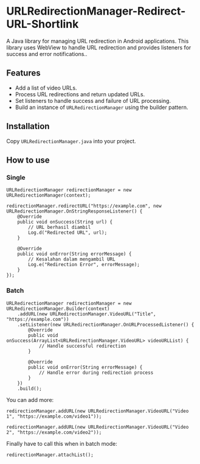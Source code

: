 # URLRedirectionManager-Redirect-URL-Shortlink
A Java library for managing URL redirection in Android applications. This library uses WebView to handle URL redirection and provides listeners for success and error notifications..
## Features
- Add a list of video URLs.
- Process URL redirections and return updated URLs.
- Set listeners to handle success and failure of URL processing.
- Build an instance of `URLRedirectionManager` using the builder pattern.
## Installation
Copy `URLRedirectionManager.java` into your project.
## How to use 
### Single

```
URLRedirectionManager redirectionManager = new URLRedirectionManager(context);

redirectionManager.redirectURL("https://example.com", new URLRedirectionManager.OnStringResponseListener() {
    @Override
    public void onSuccess(String url) {
        // URL berhasil diambil
        Log.d("Redirected URL", url);
    }

    @Override
    public void onError(String errorMessage) {
        // Kesalahan dalam mengambil URL
        Log.e("Redirection Error", errorMessage);
    }
});
```
### Batch
```
URLRedirectionManager redirectionManager = new URLRedirectionManager.Builder(context)
    .addURL(new URLRedirectionManager.VideoURL("Title", "https://example.com"))
    .setListener(new URLRedirectionManager.OnURLProcessedListener() {
        @Override
        public void onSuccess(ArrayList<URLRedirectionManager.VideoURL> videoURLList) {
            // Handle successful redirection
        }

        @Override
        public void onError(String errorMessage) {
            // Handle error during redirection process
        }
    })
    .build();
```
You can add more:
```
redirectionManager.addURL(new URLRedirectionManager.VideoURL("Video 1", "https://example.com/video1"));

redirectionManager.addURL(new URLRedirectionManager.VideoURL("Video 2", "https://example.com/video2"));
```
Finally have to call this when in batch mode:
```
redirectionManager.attachList();
```
